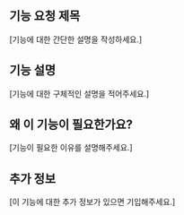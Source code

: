 ## 기능 요청 제목

[기능에 대한 간단한 설명을 작성하세요.]

## 기능 설명

[기능에 대한 구체적인 설명을 적어주세요.]

## 왜 이 기능이 필요한가요?

[기능이 필요한 이유를 설명해주세요.]

## 추가 정보

[이 기능에 대한 추가 정보가 있으면 기입해주세요.]
